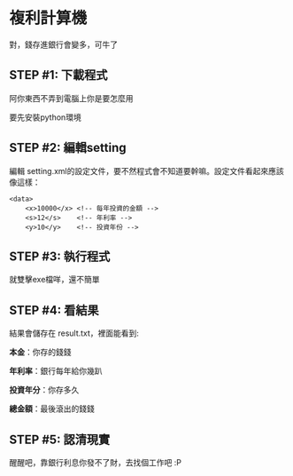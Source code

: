 # 複利計算機 
對，錢存進銀行會變多，可牛了
## STEP #1: 下載程式
阿你東西不弄到電腦上你是要怎麼用

要先安裝python環境
## STEP #2: 編輯setting
編輯 setting.xml的設定文件，要不然程式會不知道要幹嘛。設定文件看起來應該像這樣：
```
<data>
    <x>10000</x> <!-- 每年投資的金額 -->
    <s>12</s>    <!-- 年利率 -->
    <y>10</y>    <!-- 投資年份 -->
```
## STEP #3: 執行程式
就雙擊exe檔咩，還不簡單
## STEP #4: 看結果
結果會儲存在 result.txt，裡面能看到:

**本金**：你存的錢錢 

**年利率**：銀行每年給你幾趴 

**投資年分**：你存多久 

**總金額**：最後滾出的錢錢

## STEP #5: 認清現實
醒醒吧，靠銀行利息你發不了財，去找個工作吧 :P
